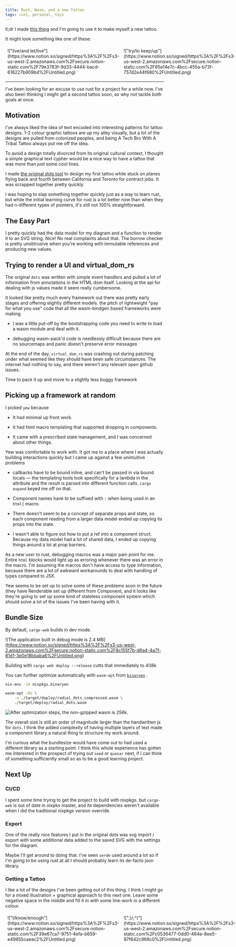 ```yaml
---
title: Rust, Wasm, and a new Tattoo
tags: rust, personal, toys
---
```


tl;dr I made [this thing](http://huang-hobbs.co/radial-dots) and I'm going to use it to make myself a new tattoo.

It might look something like one of these:

<section class="columnSplit" style="display:flex;"><section style="flex: 0.3333333333333333; padding: 0.5em">
!["live/and let/live"](https://www.notion.so/signed/https%3A%2F%2Fs3-us-west-2.amazonaws.com%2Fsecure.notion-static.com%2F79e3783f-9d33-4444-bacd-616227b909bd%2FUntitled.png)

</section>
<section style="flex: 0.3333333333333334; padding: 0.5em">
!["try/to keep/up"](https://www.notion.so/signed/https%3A%2F%2Fs3-us-west-2.amazonaws.com%2Fsecure.notion-static.com%2F85e14e7c-4bcc-455a-b73f-757d2e44f680%2FUntitled.png)

</section>
<section style="flex: 0.3333333333333333; padding: 0.5em">
!["?/aurora/borealis"](https://www.notion.so/signed/https%3A%2F%2Fs3-us-west-2.amazonaws.com%2Fsecure.notion-static.com%2Fe1d24bf2-6003-425c-baf5-aa0d1d4ce90e%2FUntitled.png)

</section></section>

---


I've been looking for an excuse to use rust for a project for a while now. I've also been thinking I might get a second tattoo soon, so why not tackle both goals at once.

## Motivation

I've always liked the idea of text encoded into interesting patterns for tattoo designs. 1-2 colour graphic tattoos are up my alley visually, but a lot of the designs are pulled from colonized peoples, and being A Tech Bro With A Tribal Tattoo always put me off the idea.

To avoid a design totally divorced from its original cultural context, I thought a simple graphical text cypher would be a nice way to have a tattoo that was more than just some cool lines.

I made [the original dots tool](http://huang-hobbs.co/dots/) to design my first tattoo while stuck on planes flying back and fourth between California and Toronto for contract jobs. It was scrapped together pretty quickly.

I was hoping to slap something together quickly just as a way to learn rust, but while the initial learning curve for rust is a lot better now than when they had n-different types of pointers, it's still not 100% straightforward.

## The Easy Part

I pretty quickly had the data model for my diagram and a function to render it to an SVG string. Nice! No real complaints about that. The borrow checker is pretty unobtrusive when you're working with immutable references and producing new values.

## Trying to render a UI and virtual_dom_rs

The original `dots` was written with simple event handlers and pulled a lot of information from annotations in the HTML dom itself. Looking at the api for dealing with js values made it seem really cumbersome.

It looked like pretty much every framework out there was pretty early stages and offering slightly different models. the pitch of lightweight "pay for what you use" code that all the wasm-bindgen based frameworks were making.

- I was a little put-off by the bootstrapping code you need to write to load a wasm module and deal with it. 


- debugging wasm-pack'd code is needlessly difficult because there are no sourcemaps and panic doesn't preserve error messages


At the end of the day, `virtual_dom_rs` was crashing out during patching under what seemed like they should have been safe circumstances. The internet had nothing to say, and there weren't any relevant open github issues.

Time to pack it up and move to a slightly less buggy framework

## Picking up a framework at random

I picked `yew` because

- It had minimal up front work.


- It had html macro templating that supported dropping in components.


- It came with a prescribed state management, and I was concerned about other things.


Yew was comfortable to work with. It got me to a place where I was actually building interactions quickly but I came up against a few unintuitive problems

- callbacks have to be bound inline, and can't be passed in via bound locals — the templating tools look specifically for a lambda in the attribute and the result is parsed into different function calls. `cargo expand` keyed me off on that.


- Component names have to be suffixed with `:` when being used in an `html{` macro. 


- There doesn't seem to be a concept of separate props and state, so each component reading from a larger data model ended up copying its props into the state.


- I wasn't able to figure out how to put a ref into a component struct. Because my data model had a lot of shared data, I ended up copying things around a lot at prop barriers.


As a new user to rust, debugging macros was a major pain point for me. Entire `html` blocks would light up as erroring whenever there was an error in the macro. I'm assuming the macros don't have access to type information, because there are a lot of awkward workarounds to deal with handling of types compared to JSX.

Yew seems to be set up to solve some of these problems soon in the future (they have Renderable set up different from Component, and it looks like they're going to set up some kind of stateless component system which should solve a lot of the issues I've been having with it.

## Bundle Size

By default, `cargo-web` builds in dev mode.

![The application built in debug mode is 2.4 MB\](https://www.notion.so/signed/https%3A%2F%2Fs3-us-west-2.amazonaws.com%2Fsecure.notion-static.com%2F8c155f7b-d6a4-4a7f-81d1-3e0e18bbaba6%2FUntitled.png)

Building with `cargo web deploy --release` cutts that immediately to 408k

You can further optimize automatically with `wasm-opt` from [`binaryen`](https://github.com/WebAssembly/binaryen) .

```Bash
nix-env -iA nixpkgs.binaryen

wasm-opt -Oz \
    -o ./target/deploy/radial_dots_compressed.wasm \
    ./target/deploy/radial_dots.wasm
```



![After optimization steps, the non-gzipped wasm is 256k.](https://www.notion.so/signed/https%3A%2F%2Fs3-us-west-2.amazonaws.com%2Fsecure.notion-static.com%2Ffd487727-c48f-484b-9071-5a8a5d448b5d%2FUntitled.png)

The overall size is still an order of magnitude larger than the handwritten js for `dots`. I think the added complexity of having multiple layers of text made a component library a natural thing to structure my work around.

I'm curious what the bundlesize would have come out to had used a different library as a starting point. I think this whole experience has gotten me interested in the prospect of trying out `seed` or `quasar` next, if I can think of something sufficiently small so as to be a good learning project.

## Next Up 

### CI/CD

I spent some time trying to get the project to build with nixpkgs. but `cargo-web` is out of date in nixpks master, and its dependencies weren't available when I did the traditional nixpkgs version override.

### Export

One of the really nice features I put in the original dots was svg import / export with some additional data added to the saved SVG with the settings for the diagram.

Maybe I'll get around to doing that. I've seen `serde` used around a lot so if I'm going to be using rust at all I should probably learn its de-facto json library.

### Getting a Tattoo

I like a lot of the designs I've been getting out of this thing. I think I might go for a mixed illustration + graphical approach to this next one. Leave some negative space in the middle and fill it in with some line-work in a different colour.

<section class="columnSplit" style="display:flex;"><section style="flex: 0.33333333333333337; padding: 0.5em">
!["I/know/enough"](https://www.notion.so/signed/https%3A%2F%2Fs3-us-west-2.amazonaws.com%2Fsecure.notion-static.com%2F39e67ca7-9751-4efa-b659-e49855caeac2%2FUntitled.png)

</section>
<section style="flex: 0.33333333333333337; padding: 0.5em">
![";)/;^)"](https://www.notion.so/signed/https%3A%2F%2Fs3-us-west-2.amazonaws.com%2Fsecure.notion-static.com%2Fc0536477-0dd0-464e-8ee5-97f642c968c0%2FUntitled.png)

</section>
<section style="flex: 0.3333333333333333; padding: 0.5em">
!["sugar/oh/honey/honey"](https://www.notion.so/signed/https%3A%2F%2Fs3-us-west-2.amazonaws.com%2Fsecure.notion-static.com%2F1fbc88d9-e465-4da0-9cd5-7eff2c788cec%2FUntitled.png)

</section></section>



